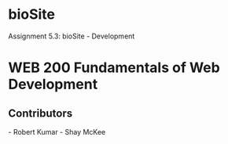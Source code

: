 # bioSite
Assignment 5.3: bioSite - Development
<h1> WEB 200 Fundamentals of Web Development </h1>
<h2> Contributors </h2>
- Robert Kumar
- Shay McKee
